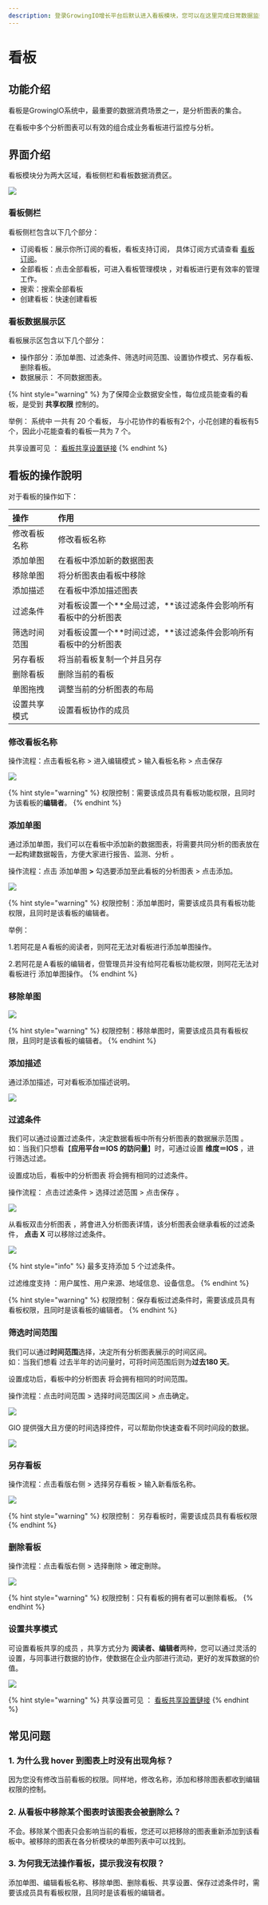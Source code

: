 ```yaml
---
description: 登录GrowingIO增长平台后默认进入看板模块，您可以在这里完成日常数据监控工作。
---
```


# 看板

## 功能介绍

看板是GrowingIO系统中，最重要的数据消费场景之一，是分析图表的集合。

在看板中多个分析图表可以有效的组合成业务看板进行监控与分析。

## 界面介绍

看板模块分为两大区域，看板侧栏和看板数据消费区。

![](../../../.gitbook/assets/kan-ban-1.png)

### 看板侧栏

看板侧栏包含以下几个部分：

* 订阅看板：展示你所订阅的看板，看板支持订阅， 具体订阅方式请查看 [看板订阅](https://app.gitbook.com/@growingio/s/cdp/~/drafts/-M9RXRh-4-P4hpPAq7ud/product-manual/charts/kan-ban-ding-yue/@drafts)。
* 全部看板：点击全部看板，可进入看板管理模块 ，对看板进行更有效率的管理工作。
* 搜索：搜索全部看板
* 创建看板：快速创建看板

### 看板数据展示区

看板展示区包含以下几个部分：

* 操作部分：添加单图、过滤条件、筛选时间范围、设置协作模式、另存看板、删除看板。 
* 数据展示： 不同数据图表。

{% hint style="warning" %}
为了保障企业数据安全性，每位成员能查看的看板，是受到 **共享权限** 控制的。

举例： 系统中 一共有 20 个看板， 与小花协作的看板有2个，小花创建的看板有5个，因此小花能查看的看板一共为 7 个。

共享设置可见 ： [看板共享设置链接](kanban-sharing-settings.md)
{% endhint %}

## 看板的操作說明

对于看板的操作如下：

| 操作 | 作用 |
| :--- | :--- |
| 修改看板名称 | 修改看板名称 |
| 添加单图 | 在看板中添加新的数据图表 |
| 移除单图 | 将分析图表由看板中移除 |
| 添加描述 | 在看板中添加描述图表 |
| 过滤条件 | 对看板设置一个**全局过滤，**该过滤条件会影响所有看板中的分析图表 |
| 筛选时间范围 | 对看板设置一个**时间过滤，**该过滤条件会影响所有看板中的分析图表 |
| 另存看板 | 将当前看板复制一个并且另存 |
| 删除看板 | 删除当前的看板 |
| 单图拖拽 | 调整当前的分析图表的布局 |
| 设置共享模式 | 设置看板协作的成员 |

### 修改看板名称

操作流程：点击看板名称 &gt; 进入编辑模式 &gt; 输入看板名称 &gt; 点击保存

![](../../../.gitbook/assets/ying-mu-jie-tu-20200706-xia-wu-8.40.12%20%281%29.png)

{% hint style="warning" %}
权限控制：需要该成员具有看板功能权限，且同时为该看板的**编辑者**。
{% endhint %}

### 添加单图

通过添加单图，我们可以在看板中添加新的数据图表，将需要共同分析的图表放在一起构建数据報告，方便大家进行报告、监测、分析 。

操作流程：点击 添加单图 **&gt;** 勾选要添加至此看板的分析图表 &gt; 点击添加。

![](../../../.gitbook/assets/ying-mu-jie-tu-20200706-xia-wu-8.46.19%20%281%29.png)

{% hint style="warning" %}
权限控制：添加单图时，需要该成员具有看板功能权限，且同时是该看板的编辑者。

举例：

1.若阿花是Ａ看板的阅读者，则阿花无法对看板进行添加单图操作。

2.若阿花是Ａ看板的编辑者，但管理员并没有给阿花看板功能权限，则阿花无法对看板进行 添加单图操作。
{% endhint %}

### 移除单图

![](../../../.gitbook/assets/ying-mu-jie-tu-20200706-xia-wu-8.47.18%20%281%29.png)

{% hint style="warning" %}
权限控制：移除单图时，需要该成员具有看板权限，且同时是该看板的编辑者。
{% endhint %}

### 添加描述

通过添加描述，可对看板添加描述说明。

![](../../../.gitbook/assets/ying-mu-jie-tu-20200706-xia-wu-8.48.22%20%281%29.png)

### 过滤条件

我们可以通过设置过滤条件，决定数据看板中所有分析图表的数据展示范围 。  
如：当我们只想看【**应用平台＝IOS 的訪问量**】时，可通过设置 **维度＝IOS** ，进行筛选过滤。

设置成功后，看板中的分析图表 将会拥有相同的过滤条件。

操作流程： 点击过滤条件 &gt; 选择过滤范围 &gt; 点击保存 。

![](../../../.gitbook/assets/ying-mu-jie-tu-20200706-xia-wu-8.48.54%20%281%29.png)

从看板双击分析图表 ，將會进入分析图表详情，该分析图表会继承看板的过滤条件， **点击 X** 可以移除过滤条件。

![](../../../.gitbook/assets/ying-mu-jie-tu-20200706-xia-wu-8.50.36%20%281%29.png)

{% hint style="info" %}
最多支持添加 5 个过滤条件。

过滤维度支持 ：用户属性、用户来源、地域信息、设备信息。
{% endhint %}

{% hint style="warning" %}
权限控制：保存看板过滤条件时，需要该成员具有看板权限，且同时是该看板的编辑者。
{% endhint %}

### 筛选时间范围

我们可以通过**时间范围**选择，决定所有分析图表展示的时间区间。  
如：当我们想看 过去半年的访问量时，可将时间范围后则为**过去180 天**。

设置成功后，看板中的分析图表 将会拥有相同的时间范围。

操作流程：点击时间范围 &gt; 选择时间范围区间 &gt; 点击确定。

![](../../../.gitbook/assets/ying-mu-jie-tu-20200706-xia-wu-8.51.46%20%281%29.png)

GIO 提供强大且方便的时间选择控件，可以帮助你快速查看不同时间段的数据。

![](../../../.gitbook/assets/ying-mu-jie-tu-20200706-xia-wu-8.52.56%20%282%29.png)

### 另存看板

操作流程：点击看版右侧 &gt; 选择另存看板 &gt; 输入新看版名称。

![](../../../.gitbook/assets/ying-mu-jie-tu-20200706-xia-wu-8.54.11%20%281%29.png)

{% hint style="warning" %}
权限控制： 另存看板时，需要该成员具有看板权限
{% endhint %}

### 删除看板

操作流程：点击看版右侧 &gt; 选择刪除 &gt; 確定刪除。

![](../../../.gitbook/assets/ying-mu-jie-tu-20200706-xia-wu-8.54.56%20%281%29.png)

{% hint style="warning" %}
权限控制：只有看板的拥有者可以删除看板。
{% endhint %}

### 设置共享模式

可设置看板共享的成员 ，共享方式分为 **阅读者、编辑者**两种，您可以通过灵活的设置，与同事进行数据的协作，使数据在企业内部进行流动，更好的发挥数据的价值。

![](../../../.gitbook/assets/ying-mu-jie-tu-20200706-xia-wu-8.57.14%20%281%29.png)

{% hint style="warning" %}
共享设置可见 ： [看板共享設置鏈接](https://app.gitbook.com/@growingio/s/cdp/~/drafts/-M7f1KTwEG20PbWnheJR/v/v20200600/product-manual/charts/kan-ban-gong-xiang-she-zhi)
{% endhint %}

## 常见问题

### 1. **为什么我 hover 到图表上时没有出现角标？**

因为您没有修改当前看板的权限。同样地，修改名称，添加和移除图表都收到编辑权限的控制。

### 2.  **从看板中移除某个图表时该图表会被删除么？**

不会。移除某个图表只会影响当前的看板，您还可以把移除的图表重新添加到该看板中。被移除的图表在各分析模块的单图列表中可以找到。

### 3. 为何我无法操作看板，提示我沒有权限？

添加单图、编辑看板名称、移除单图、删除看板、共享设置、保存过滤条件时，需要该成员具有看板权限，且同时是该看板的编辑者。

